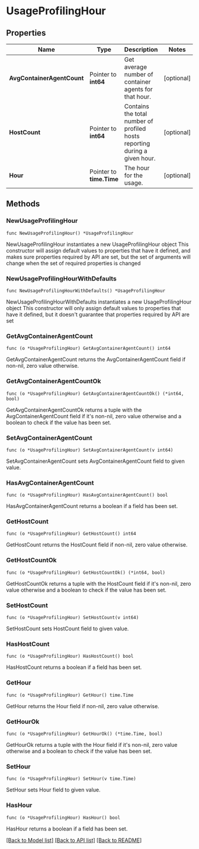 # UsageProfilingHour

## Properties

Name | Type | Description | Notes
---- | ---- | ----------- | ------
**AvgContainerAgentCount** | Pointer to **int64** | Get average number of container agents for that hour. | [optional] 
**HostCount** | Pointer to **int64** | Contains the total number of profiled hosts reporting during a given hour. | [optional] 
**Hour** | Pointer to **time.Time** | The hour for the usage. | [optional] 

## Methods

### NewUsageProfilingHour

`func NewUsageProfilingHour() *UsageProfilingHour`

NewUsageProfilingHour instantiates a new UsageProfilingHour object
This constructor will assign default values to properties that have it defined,
and makes sure properties required by API are set, but the set of arguments
will change when the set of required properties is changed

### NewUsageProfilingHourWithDefaults

`func NewUsageProfilingHourWithDefaults() *UsageProfilingHour`

NewUsageProfilingHourWithDefaults instantiates a new UsageProfilingHour object
This constructor will only assign default values to properties that have it defined,
but it doesn't guarantee that properties required by API are set

### GetAvgContainerAgentCount

`func (o *UsageProfilingHour) GetAvgContainerAgentCount() int64`

GetAvgContainerAgentCount returns the AvgContainerAgentCount field if non-nil, zero value otherwise.

### GetAvgContainerAgentCountOk

`func (o *UsageProfilingHour) GetAvgContainerAgentCountOk() (*int64, bool)`

GetAvgContainerAgentCountOk returns a tuple with the AvgContainerAgentCount field if it's non-nil, zero value otherwise
and a boolean to check if the value has been set.

### SetAvgContainerAgentCount

`func (o *UsageProfilingHour) SetAvgContainerAgentCount(v int64)`

SetAvgContainerAgentCount sets AvgContainerAgentCount field to given value.

### HasAvgContainerAgentCount

`func (o *UsageProfilingHour) HasAvgContainerAgentCount() bool`

HasAvgContainerAgentCount returns a boolean if a field has been set.

### GetHostCount

`func (o *UsageProfilingHour) GetHostCount() int64`

GetHostCount returns the HostCount field if non-nil, zero value otherwise.

### GetHostCountOk

`func (o *UsageProfilingHour) GetHostCountOk() (*int64, bool)`

GetHostCountOk returns a tuple with the HostCount field if it's non-nil, zero value otherwise
and a boolean to check if the value has been set.

### SetHostCount

`func (o *UsageProfilingHour) SetHostCount(v int64)`

SetHostCount sets HostCount field to given value.

### HasHostCount

`func (o *UsageProfilingHour) HasHostCount() bool`

HasHostCount returns a boolean if a field has been set.

### GetHour

`func (o *UsageProfilingHour) GetHour() time.Time`

GetHour returns the Hour field if non-nil, zero value otherwise.

### GetHourOk

`func (o *UsageProfilingHour) GetHourOk() (*time.Time, bool)`

GetHourOk returns a tuple with the Hour field if it's non-nil, zero value otherwise
and a boolean to check if the value has been set.

### SetHour

`func (o *UsageProfilingHour) SetHour(v time.Time)`

SetHour sets Hour field to given value.

### HasHour

`func (o *UsageProfilingHour) HasHour() bool`

HasHour returns a boolean if a field has been set.


[[Back to Model list]](../README.md#documentation-for-models) [[Back to API list]](../README.md#documentation-for-api-endpoints) [[Back to README]](../README.md)



